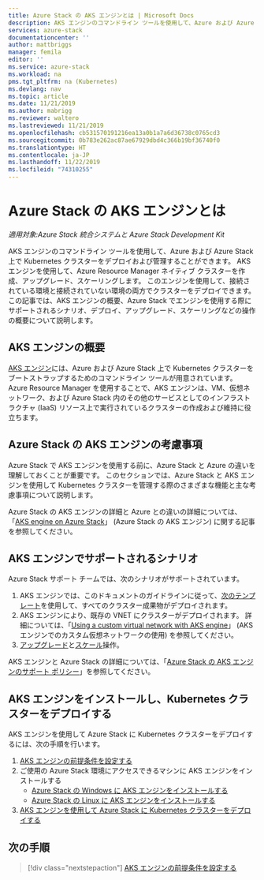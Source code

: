 ```yaml
---
title: Azure Stack の AKS エンジンとは | Microsoft Docs
description: AKS エンジンのコマンドライン ツールを使用して、Azure および Azure Stack 上で Kubernetes クラスターをデプロイおよび管理する方法を学習します。
services: azure-stack
documentationcenter: ''
author: mattbriggs
manager: femila
editor: ''
ms.service: azure-stack
ms.workload: na
pms.tgt_pltfrm: na (Kubernetes)
ms.devlang: nav
ms.topic: article
ms.date: 11/21/2019
ms.author: mabrigg
ms.reviewer: waltero
ms.lastreviewed: 11/21/2019
ms.openlocfilehash: cb531570191216ea13a0b1a7a6d36738c0765cd3
ms.sourcegitcommit: 0b783e262ac87ae67929dbd4c366b19bf36740f0
ms.translationtype: HT
ms.contentlocale: ja-JP
ms.lasthandoff: 11/22/2019
ms.locfileid: "74310255"
---
```

# <a name="what-is-the-aks-engine-on-azure-stack"></a>Azure Stack の AKS エンジンとは

*適用対象:Azure Stack 統合システムと Azure Stack Development Kit*

AKS エンジンのコマンドライン ツールを使用して、Azure および Azure Stack 上で Kubernetes クラスターをデプロイおよび管理することができます。 AKS エンジンを使用して、Azure Resource Manager ネイティブ クラスターを作成、アップグレード、スケーリングします。 このエンジンを使用して、接続されている環境と接続されていない環境の両方でクラスターをデプロイできます。 この記事では、AKS エンジンの概要、Azure Stack でエンジンを使用する際にサポートされるシナリオ、デプロイ、アップグレード、スケーリングなどの操作の概要について説明します。

## <a name="overview-of-the-aks-engine"></a>AKS エンジンの概要

[AKS エンジン](https://github.com/Azure/aks-engine)には、Azure および Azure Stack 上で Kubernetes クラスターをブートストラップするためのコマンドライン ツールが用意されています。 Azure Resource Manager を使用することで、AKS エンジンは、VM、仮想ネットワーク、および Azure Stack 内のその他のサービスとしてのインフラストラクチャ (IaaS) リソース上で実行されているクラスターの作成および維持に役立ちます。

## <a name="aks-engine-on-azure-stack-considerations"></a>Azure Stack の AKS エンジンの考慮事項

Azure Stack で AKS エンジンを使用する前に、Azure Stack と Azure の違いを理解しておくことが重要です。 このセクションでは、Azure Stack と AKS エンジンを使用して Kubernetes クラスターを管理する際のさまざまな機能と主な考慮事項について説明します。

Azure Stack の AKS エンジンの詳細と Azure との違いの詳細については、「[AKS engine on Azure Stack](https://github.com/Azure/aks-engine/blob/master/docs/topics/azure-stack.md)」 (Azure Stack の AKS エンジン) に関する記事を参照してください。

## <a name="supported-scenarios-with-the-aks-engine"></a>AKS エンジンでサポートされるシナリオ

Azure Stack サポート チームでは、次のシナリオがサポートされています。

1.  AKS エンジンでは、このドキュメントのガイドラインに従って、[次のテンプレート](https://github.com/Azure/aks-engine/tree/master/examples/azure-stack)を使用して、すべてのクラスター成果物がデプロイされます。
2.  AKS エンジンにより、既存の VNET にクラスターがデプロイされます。 詳細については、「[Using a custom virtual network with AKS engine](https://github.com/Azure/aks-engine/blob/master/docs/tutorials/custom-vnet.md)」 (AKS エンジンでのカスタム仮想ネットワークの使用) を参照してください。
3.  [アップグレード](azure-stack-kubernetes-aks-engine-upgrade.md)と[スケール](azure-stack-kubernetes-aks-engine-scale.md)操作。

AKS エンジンと Azure Stack の詳細については、「[Azure Stack の AKS エンジンのサポート ポリシー](azure-stack-kubernetes-aks-engine-support.md)」を参照してください。

## <a name="install-the-aks-engine-and-deploy-a-kubernetes-cluster"></a>AKS エンジンをインストールし、Kubernetes クラスターをデプロイする

AKS エンジンを使用して Azure Stack に Kubernetes クラスターをデプロイするには、次の手順を行います。

1. [AKS エンジンの前提条件を設定する](azure-stack-kubernetes-aks-engine-set-up.md)
2. ご使用の Azure Stack 環境にアクセスできるマシンに AKS エンジンをインストールする
     - [Azure Stack の Windows に AKS エンジンをインストールする](azure-stack-kubernetes-aks-engine-deploy-windows.md)
     - [Azure Stack の Linux に AKS エンジンをインストールする](azure-stack-kubernetes-aks-engine-deploy-linux.md)
3. [AKS エンジンを使用して Azure Stack に Kubernetes クラスターをデプロイする](azure-stack-kubernetes-aks-engine-deploy-cluster.md)

## <a name="next-steps"></a>次の手順

> [!div class="nextstepaction"]
> [AKS エンジンの前提条件を設定する](azure-stack-kubernetes-aks-engine-set-up.md)